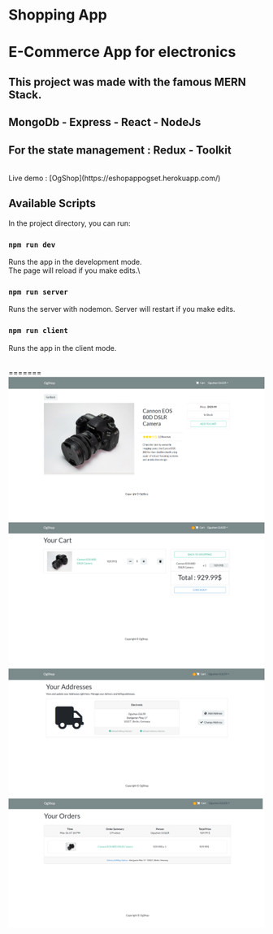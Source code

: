 # Shopping App

# E-Commerce App for electronics

## This project was made with the famous MERN Stack.

## MongoDb - Express - React - NodeJs

## For the state management : Redux - Toolkit

<br/>
Live demo : [OgShop](https://eshopappogset.herokuapp.com/)
<br/>

## Available Scripts

In the project directory, you can run:

### `npm run dev`

Runs the app in the development mode.\
The page will reload if you make edits.\

### `npm run server`

Runs the server with nodemon.
Server will restart if you make edits.

### `npm run client`

Runs the app in the client mode.

<br/>
=======
<img src="frontend/pics/image1.png" alt="Product"><img src="frontend/pics/image2.png" alt="Cart"><img src="frontend/pics/image3.png" alt="PlaceOrder"><img src="frontend/pics/image4.png" alt="Orders">

<br/>
